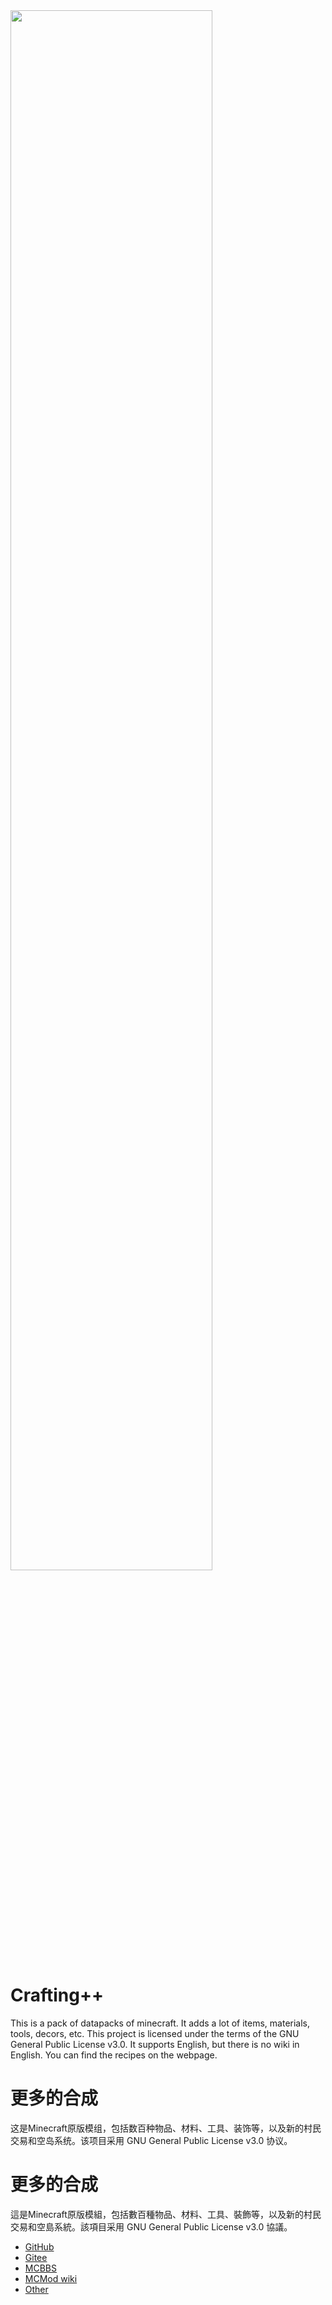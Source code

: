 <img src="http://home.ustc.edu.cn/~zsxqq/CraftingPlusPlus/items/screenshots/banner.png" width="80%">

# Crafting++
This is a pack of datapacks of minecraft.
It adds a lot of items, materials, tools, decors, etc.
This project is licensed under the terms of the GNU General Public License v3.0.
It supports English, but there is no wiki in English. You can find the recipes on the webpage.

# 更多的合成
这是Minecraft原版模组，包括数百种物品、材料、工具、装饰等，以及新的村民交易和空岛系统。该项目采用 GNU General Public License v3.0 协议。

# 更多的合成
這是Minecraft原版模組，包括數百種物品、材料、工具、裝飾等，以及新的村民交易和空島系統。該項目采用 GNU General Public License v3.0 協議。

* [GitHub](https://ruhuasiyu.github.io/CraftingPlusPlus/)
* [Gitee](https://zhangshenxing.gitee.io/CraftingPlusPlus/)
* [MCBBS](http://www.mcbbs.net/thread-696861-1-1.html)
* [MCMod wiki](https://www.mcmod.cn/class/1297.html)
* [Other](http://home.ustc.edu.cn/~zsxqq/CraftingPlusPlus)
